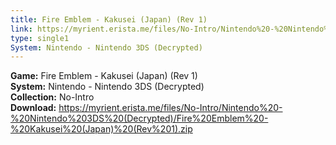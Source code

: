 ```yaml
---
title: Fire Emblem - Kakusei (Japan) (Rev 1)
link: https://myrient.erista.me/files/No-Intro/Nintendo%20-%20Nintendo%203DS%20(Decrypted)/Fire%20Emblem%20-%20Kakusei%20(Japan)%20(Rev%201).zip
type: single1
System: Nintendo - Nintendo 3DS (Decrypted)
---
```

<b>Game:</b> Fire Emblem - Kakusei (Japan) (Rev 1)<br>
<b>System:</b> Nintendo - Nintendo 3DS (Decrypted)<br>
<b>Collection:</b> No-Intro<br>
<b>Download:</b> https://myrient.erista.me/files/No-Intro/Nintendo%20-%20Nintendo%203DS%20(Decrypted)/Fire%20Emblem%20-%20Kakusei%20(Japan)%20(Rev%201).zip